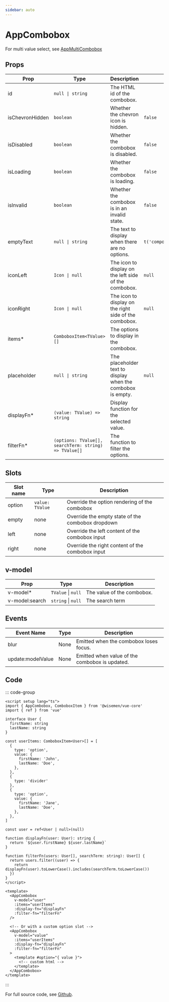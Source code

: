 ```yaml
---
sidebar: auto
---
```


# AppCombobox
<script setup>
import AppComboboxPlayground from './AppComboboxPlayground.vue'
</script>

<AppComboboxPlayground />

For multi value select, see [AppMultiCombobox](/components/combobox/app-multi-combobox.md)


## Props

| Prop            | Type                                                  | Description                                                 | Default                          |
| --------------- | ----------------------------------------------------- | ----------------------------------------------------------- | -------------------------------- |
| id              | `null \| string`                                      | The HTML id of the combobox.                                |                                  |
| isChevronHidden | `boolean`                                             | Whether the chevron icon is hidden.                         | `false`                          |
| isDisabled      | `boolean`                                             | Whether the combobox is disabled.                           | `false`                          |
| isLoading       | `boolean`                                             | Whether the combobox is loading.                            | `false`                          |
| isInvalid       | `boolean`                                             | Whether the combobox is in an invalid state.                | `false`                          |
| emptyText       | `null \| string`                                      | The text to display when there are no options.              | `t('components.combobox.empty')` |
| iconLeft        | `Icon \| null`                                        | The icon to display on the left side of the combobox.       | `null`                           |
| iconRight       | `Icon \| null`                                        | The icon to display on the right side of the combobox.      | `null`                           |
| items*          | `ComboboxItem<TValue>[]`                              | The options to display in the combobox.                     |                                  |
| placeholder     | `null \| string`                                      | The placeholder text to display when the combobox is empty. | `null`                           |
| displayFn*      | `(value: TValue) => string`                           | Display function for the selected value.                    |                                  |
| filterFn*       | `(options: TValue[], searchTerm: string) => TValue[]` | The function to filter the options.                         |                                  |

## Slots

| Slot name | Type            | Description                                       |
| --------- | --------------- | ------------------------------------------------- |
| option    | `value: TValue` | Override the option rendering of the combobox     |
| empty     | none            | Override the empty state of the combobox dropdown |
| left      | none            | Override the left content of the combobox input   |
| right     | none            | Override the right content of the combobox input  |


## v-model

| Prop            | Type               | Description                |
| --------------- | ------------------ | -------------------------- |
| v-model*        | `TValue` \| `null` | The value of the combobox. |
| v-model:search  | `string` \| `null` | The search term            |

## Events

| Event Name       | Type | Description                                    |
| ---------------- | ---- | ---------------------------------------------- |
| blur             | None | Emitted when the combobox loses focus.         |
| update:modelValue| None | Emitted when value of the combobox is updated. |

## Code

::: code-group
```vue [Usage]
<script setup lang="ts">
import { AppCombobox, ComboboxItem } from '@wisemen/vue-core'
import { ref } from 'vue'

interface User {
  firstName: string
  lastName: string
}

const userItems: ComboboxItem<User>[] = [
  {
    type: 'option',
    value: {
      firstName: 'John',
      lastName: 'Doe',
    },
  },
  {
    type: 'divider'
  },
  {
    type: 'option',
    value: {
      firstName: 'Jane',
      lastName: 'Doe',
    },
  },
]

const user = ref<User | null>(null)

function displayFn(user: User): string {
  return `${user.firstName} ${user.lastName}`
}

function filterFn(users: User[], searchTerm: string): User[] {
  return users.filter((user) => {
    return displayFn(user).toLowerCase().includes(searchTerm.toLowerCase())
  })
}
</script>

<template>
  <AppCombobox 
    v-model="user" 
    :items="userItems"
    :display-fn="displayFn"
    :filter-fn="filterFn"
  />

  <!-- Or with a custom option slot -->
  <AppCombobox 
    v-model="value" 
    :items="userItems"
    :display-fn="displayFn"
    :filter-fn="filterFn"
  >
    <template #option="{ value }">
      <!-- custom html -->
    </template>
  </AppCombobox>
</template>
```
:::

For full source code, see [Github](https://github.com/wisemen-digital/vue-core/blob/main/packages/components/src/components/combobox/AppCombobox.vue).